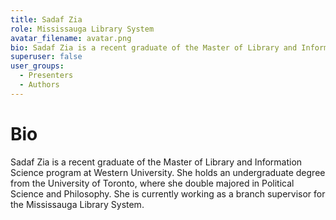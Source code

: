 ```yaml
---
title: Sadaf Zia
role: Mississauga Library System
avatar_filename: avatar.png
bio: Sadaf Zia is a recent graduate of the Master of Library and Information Science program at Western University. She holds an undergraduate degree from the University of Toronto, where she double majored in Political Science and Philosophy. She is currently working as a branch supervisor for the Mississauga Library System.
superuser: false
user_groups:
  - Presenters
  - Authors
---
```

# Bio

Sadaf Zia is a recent graduate of the Master of Library and Information Science program at Western University. She holds an undergraduate degree from the University of Toronto, where she double majored in Political Science and Philosophy. She is currently working as a branch supervisor for the Mississauga Library System.
